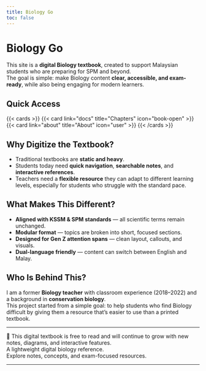 ```yaml
---
title: Biology Go
toc: false
---
```


# Biology Go
This site is a **digital Biology textbook**, created to support Malaysian students who are preparing for SPM and beyond.  
The goal is simple: make Biology content **clear, accessible, and exam-ready**, while also being engaging for modern learners.  

## Quick Access

{{< cards >}}
  {{< card link="docs" title="Chapters" icon="book-open" >}}
  {{< card link="about" title="About" icon="user" >}}
{{< /cards >}}


## Why Digitize the Textbook?

- Traditional textbooks are **static and heavy**.  
- Students today need **quick navigation**, **searchable notes**, and **interactive references**.  
- Teachers need a **flexible resource** they can adapt to different learning levels, especially for students who struggle with the standard pace.  

## What Makes This Different?

- **Aligned with KSSM & SPM standards** — all scientific terms remain unchanged.  
- **Modular format** — topics are broken into short, focused sections.  
- **Designed for Gen Z attention spans** — clean layout, callouts, and visuals.  
- **Dual-language friendly** — content can switch between English and Malay.  

## Who Is Behind This?

I am a former **Biology teacher** with classroom experience (2018–2022) and a background in **conservation biology**.  
This project started from a simple goal: to help students who find Biology difficult by giving them a resource that’s easier to use than a printed textbook.  

---

📖 This digital textbook is free to read and will continue to grow with new notes, diagrams, and interactive features.  
A lightweight digital biology reference.  
Explore notes, concepts, and exam-focused resources.

---


